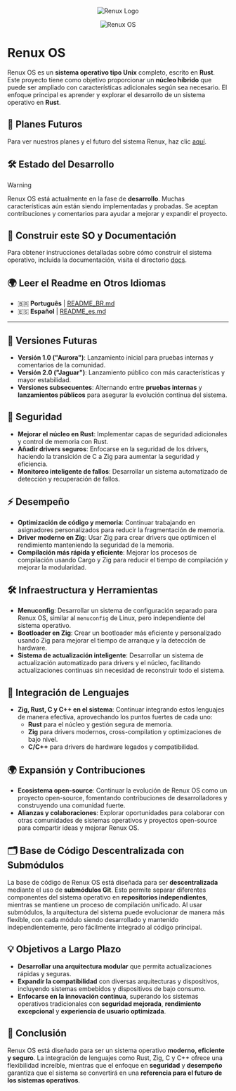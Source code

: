 <p align="center">
  <img src="https://github.com/user-attachments/assets/99a8117c-bd7e-4633-b6bb-3f6ce2c29bcb" alt="Renux Logo">
</p>
<p align="center">
 <img src="https://github.com/user-attachments/assets/00c385c8-7796-4a60-80b9-b40b496358fc" alt="Renux OS">
</p>

# **Renux OS**

Renux OS es un **sistema operativo tipo Unix** completo, escrito en **Rust**. Este proyecto tiene como objetivo proporcionar un **núcleo híbrido** que puede ser ampliado con características adicionales según sea necesario. El enfoque principal es aprender y explorar el desarrollo de un sistema operativo en **Rust**.

## 🚀 **Planes Futuros**

Para ver nuestros planes y el futuro del sistema Renux, haz clic [aquí](docs/plans/future_plans.md).

## 🛠️ **Estado del Desarrollo**
> [!WARNING]
> Renux OS está actualmente en la fase de **desarrollo**. Muchas características aún están siendo implementadas y probadas. Se aceptan contribuciones y comentarios para ayudar a mejorar y expandir el proyecto.

## 📝 **Construir este SO y Documentación**
Para obtener instrucciones detalladas sobre cómo construir el sistema operativo, incluida la documentación, visita el directorio [docs](./docs/docs.md).

## 🌍 **Leer el Readme en Otros Idiomas**
- 🇧🇷 **Português** | [README_BR.md](./docs/translations/README_BR.md)
- 🇪🇸 **Español** | [README_es.md](./docs/translations/README_ES.md)

---

## 🚀 **Versiones Futuras**
- **Versión 1.0 ("Aurora")**: Lanzamiento inicial para pruebas internas y comentarios de la comunidad.
- **Versión 2.0 ("Jaguar")**: Lanzamiento público con más características y mayor estabilidad.
- **Versiones subsecuentes**: Alternando entre **pruebas internas** y **lanzamientos públicos** para asegurar la evolución continua del sistema.

## 🔐 **Seguridad**
- **Mejorar el núcleo en Rust**: Implementar capas de seguridad adicionales y control de memoria con Rust.
- **Añadir drivers seguros**: Enfocarse en la seguridad de los drivers, haciendo la transición de C a Zig para aumentar la seguridad y eficiencia.
- **Monitoreo inteligente de fallos**: Desarrollar un sistema automatizado de detección y recuperación de fallos.

## ⚡ **Desempeño**
- **Optimización de código y memoria**: Continuar trabajando en asignadores personalizados para reducir la fragmentación de memoria.
- **Driver moderno en Zig**: Usar Zig para crear drivers que optimicen el rendimiento manteniendo la seguridad de la memoria.
- **Compilación más rápida y eficiente**: Mejorar los procesos de compilación usando Cargo y Zig para reducir el tiempo de compilación y mejorar la modularidad.

## 🛠️ **Infraestructura y Herramientas**
- **Menuconfig**: Desarrollar un sistema de configuración separado para Renux OS, similar al `menuconfig` de Linux, pero independiente del sistema operativo.
- **Bootloader en Zig**: Crear un bootloader más eficiente y personalizado usando Zig para mejorar el tiempo de arranque y la detección de hardware.
- **Sistema de actualización inteligente**: Desarrollar un sistema de actualización automatizado para drivers y el núcleo, facilitando actualizaciones continuas sin necesidad de reconstruir todo el sistema.

## 🔄 **Integración de Lenguajes**
- **Zig, Rust, C y C++ en el sistema**: Continuar integrando estos lenguajes de manera efectiva, aprovechando los puntos fuertes de cada uno:
  - **Rust** para el núcleo y gestión segura de memoria.
  - **Zig** para drivers modernos, cross-compilation y optimizaciones de bajo nivel.
  - **C/C++** para drivers de hardware legados y compatibilidad.

## 🌍 **Expansión y Contribuciones**
- **Ecosistema open-source**: Continuar la evolución de Renux OS como un proyecto open-source, fomentando contribuciones de desarrolladores y construyendo una comunidad fuerte.
- **Alianzas y colaboraciones**: Explorar oportunidades para colaborar con otras comunidades de sistemas operativos y proyectos open-source para compartir ideas y mejorar Renux OS.

## 🗂️ **Base de Código Descentralizada con Submódulos**
La base de código de Renux OS está diseñada para ser **descentralizada** mediante el uso de **submódulos Git**. Esto permite separar diferentes componentes del sistema operativo en **repositorios independientes**, mientras se mantiene un proceso de compilación unificado. Al usar submódulos, la arquitectura del sistema puede evolucionar de manera más flexible, con cada módulo siendo desarrollado y mantenido independientemente, pero fácilmente integrado al código principal.

## 💡 **Objetivos a Largo Plazo**
- **Desarrollar una arquitectura modular** que permita actualizaciones rápidas y seguras.
- **Expandir la compatibilidad** con diversas arquitecturas y dispositivos, incluyendo sistemas embebidos y dispositivos de bajo consumo.
- **Enfocarse en la innovación continua**, superando los sistemas operativos tradicionales con **seguridad mejorada**, **rendimiento excepcional** y **experiencia de usuario optimizada**.

## 🚀 **Conclusión**
Renux OS está diseñado para ser un sistema operativo **moderno, eficiente y seguro**. La integración de lenguajes como Rust, Zig, C y C++ ofrece una flexibilidad increíble, mientras que el enfoque en **seguridad** y **desempeño** garantiza que el sistema se convertirá en una **referencia para el futuro de los sistemas operativos**.
